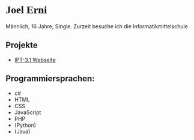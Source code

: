 <h1 style="font-family:ComicSans">Joel Erni</h1>
<p>Männlich, 16 Jahre, Single. Zurzeit besuche ich die Informatikmittelschule</p>
<div>
  <h2>Projekte</h2>
  <ul>
    <li><a href="https://github.com/JeppyXD/IPT3.1-Webseite">IPT-3.1 Webseite</a></li>
  </ul>  
<div>
<h2>Programmiersprachen:</h2>
<ul>
  <li>c#</li>
  <li>HTML</li>
  <li>CSS</li>
  <li>JavaScript</li>
  <li>PHP</li>
  <li>(Python)</li>
  <li>(Java)</li>
 </ul>
